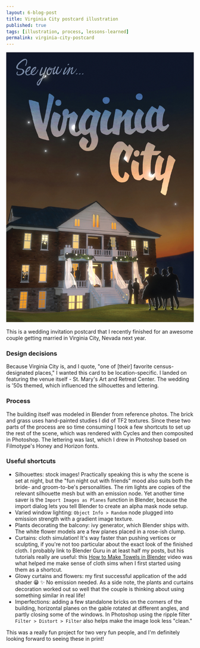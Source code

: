 ```yaml
---
layout: 6-blog-post
title: Virginia City postcard illustration 
published: true
tags: [illustration, process, lessons-learned]
permalink: virginia-city-postcard
---
```

![Virginia City Postcard](/images/three/virginia-city.jpg)

This is a wedding invitation postcard that I recently finished for an awesome couple getting married in Virginia City, Nevada next year. 

### Design decisions

Because Virginia City is, and I quote, "one of [their] favorite census-designated places," I wanted this card to be location-specific. I landed on featuring the venue itself - St. Mary's Art and Retreat Center. The wedding is '50s themed, which influenced the silhouettes and lettering. 

### Process
The building itself was modeled in Blender from reference photos. The brick and grass uses hand-painted studies I did of TF2 textures. Since these two parts of the process are so time consuming I took a few shortcuts to set up the rest of the scene, which was rendered with Cycles and then  composited in Photoshop. The lettering was last, which I drew in Photoshop based on Filmotype's Honey and Horizon fonts.

### Useful shortcuts
* Silhouettes: stock images! Practically speaking this is why the scene is set at night, but the "fun night out with friends" mood also suits both the bride- and groom-to-be's personalities. The rim lights are copies of the relevant silhouette mesh but with an emission node. Yet another time saver is the `Import Images as Planes` function in Blender, because the import dialog lets you tell Blender to create an alpha mask node setup. 
* Varied window lighting: `Object Info > Random` node plugged into emission strength with a gradient image texture. 
* Plants decorating the balcony: ivy generator, which Blender ships with. The white flower models are a few planes placed in a rose-ish clump.
* Curtains: cloth simulation! It's way faster than pushing vertices or sculpting, if you're not too particular about the exact look of the finished cloth. I probably link to Blender Guru in at least half my posts, but his tutorials really are useful: this [How to Make Towels in Blender](https://www.youtube.com/watch?v=PEpsN1-W-Qw) video was what helped me make sense of cloth sims when I first started using them as a shortcut.
* Glowy curtains and flowers: my first successful application of the add shader :grin: :sparkles: No emission needed. As a side note, the plants and curtains decoration worked out so well that the couple is thinking about using something similar in real life!
* Imperfections: adding a few standalone bricks on the corners of the building, horizontal planes on the gable rotated at different angles, and partly closing some of the windows. In Photoshop using the ripple filter `Filter > Distort > Filter` also helps make the image look less "clean."

This was a really fun project for two very fun people, and I'm definitely looking forward to seeing these in print! 